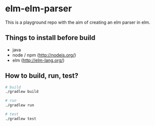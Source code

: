 elm-elm-parser
==============

This is a playground repo with the aim of creating an elm parser in elm. 

Things to install before build
------------------------------
 - java
 - node / npm (http://nodejs.org/)
 - elm (http://elm-lang.org/)

How to build, run, test?
------------------------
```sh
# build
./gradlew build

# run
./gradlew run

# test
./gradlew test
```

